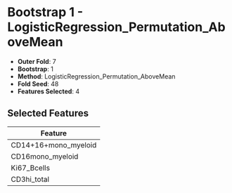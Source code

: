 # Bootstrap 1 - LogisticRegression_Permutation_AboveMean

- **Outer Fold**: 7
- **Bootstrap**: 1
- **Method**: LogisticRegression_Permutation_AboveMean
- **Fold Seed**: 48
- **Features Selected**: 4

## Selected Features

| Feature |
|---------|
| CD14+16+mono_myeloid |
| CD16mono_myeloid |
| Ki67_Bcells |
| CD3hi_total |
